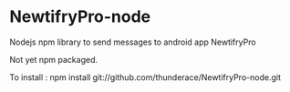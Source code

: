 NewtifryPro-node
================

Nodejs npm library to send messages to android app NewtifryPro

Not yet npm packaged.

To install : npm install git://github.com/thunderace/NewtifryPro-node.git                                                                                                                                                                                    


